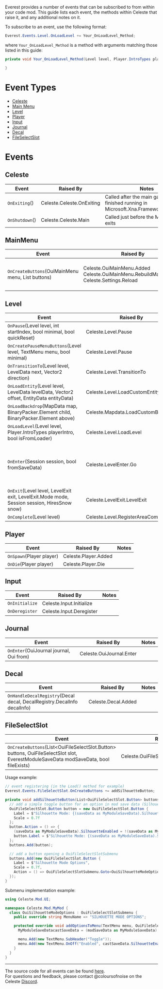 Everest provides a number of events that can be subscribed to from within your code mod. 
This guide lists each event, the methods within Celeste that raise it, and any additional notes on it.

To subscribe to an event, use the following format:  
```c#
Everest.Events.Level.OnLoadLevel += Your_OnLoadLevel_Method;
```
where `Your_OnLoadLevel_Method` is a method with arguments matching those listed in this guide:  
```c#
private void Your_OnLoadLevel_Method(Level level, Player.IntroTypes playerIntro, bool isFromLoader){

}
```

# Event Types
- [Celeste](#Celeste)
- [Main Menu](#MainMenu)
- [Level](#Level)
- [Player](#Player)
- [Input](#Input)
- [Journal](#Journal)
- [Decal](#Decal)
- [FileSelectSlot](#FileSelectSlot)


# Events
## Celeste
Event | Raised By | Notes
--- | --- | ---
`OnExiting`() | Celeste.Celeste.OnExiting | Called after the main gameloop has finished running in Microsoft.Xna.Framework.Game.Run
`OnShutdown`() | Celeste.Celeste.Main | Called just before the Main method exits


## MainMenu
Event | Raised By | Notes
--- | --- | ---
`OnCreateButtons`(OuiMainMenu menu, List<MenuButton> buttons) | Celeste.OuiMainMenu.Added<br>Celeste.OuiMainMenu.RebuildMainAndTitle<br>Celeste.Settings.Reload | Used for adding new MenuButtons to the OuiMainMenu<br>Ex: [Everest.CoreModule](https://github.com/EverestAPI/Everest/blob/be193a4e29a8f9d94971a5997d5caad08c5494bd/Celeste.Mod.mm/Mod/Core/CoreModule.cs#L159)
 

## Level
Event | Raised By | Notes
--- | --- | ---
`OnPause`(Level level, int startIndex, bool minimal, bool quickReset) | Celeste.Level.Pause
`OnCreatePauseMenuButtons`(Level level, TextMenu menu, bool minimal) | Celeste.Level.Pause
`OnTransitionTo`(Level level, LevelData next, Vector2 direction) | Celeste.Level.TransitionTo
`OnLoadEntity`(Level level, LevelData levelData, Vector2 offset, EntityData entityData) | Celeste.Level.LoadCustomEntity
`OnLoadBackdrop`(MapData map, BinaryPacker.Element child, BinaryPacker.Element above) | Celeste.Mapdata.LoadCustomBackdrop
`OnLoadLevel`(Level level, Player.IntroTypes playerIntro, bool isFromLoader) | Celeste.Level.LoadLevel
`OnEnter`(Session session, bool fromSaveData) | Celeste.LevelEnter.Go | As of Everest 1436, is called on ctrl+f5
`OnExit`(Level level, LevelExit exit, LevelExit.Mode mode, Session session, HiresSnow snow) | Celeste.LevelExit.LevelExit
`OnComplete`(Level level) | Celeste.Level.RegisterAreaComplete


## Player
Event | Raised By | Notes
--- | --- | ---
`OnSpawn`(Player player) | Celeste.Player.Added
`OnDie`(Player player) | Celeste.Player.Die


## Input
Event | Raised By | Notes
--- | --- | ---
`OnInitialize` | Celeste.Input.Initialize
`OnDeregister` | Celeste.Input.Deregister


## Journal
Event | Raised By | Notes
--- | --- | ---
`OnEnter`(OuiJournal journal, Oui from) | Celeste.OuiJournal.Enter


## Decal
Event | Raised By | Notes
--- | --- | ---
`OnHandleDecalRegistry`(Decal decal, DecalRegistry.DecalInfo decalInfo) | Celeste.Decal.Added
   

## FileSelectSlot
Event | Raised By | Notes
--- | --- | ---
`OnCreateButtons`(List<OuiFileSelectSlot.Button> buttons, OuiFileSelectSlot slot, EverestModuleSaveData modSaveData, bool fileExists) | Celeste.OuiFileSelectSlot.CreateButtons | Added in Everest 1459

Usage example:

```cs
// event registering (in the Load() method for example)
Everest.Events.FileSelectSlot.OnCreateButtons += addSilhouetteButton;

private void addSilhouetteButton(List<OuiFileSelectSlot.Button> buttons, OuiFileSelectSlot slot, EverestModuleSaveData saveData, bool fileExists) {
  // add a simple toggle button for an option in mod save data (SilhouetteEnabled)
  OuiFileSelectSlot.Button button = new OuiFileSelectSlot.Button {
    Label = $"Silhouette Mode: {(saveData as MyModuleSaveData).SilhouetteEnabled}",
    Scale = 0.7f
  };
  button.Action = () => {
    (saveData as MyModuleSaveData).SilhouetteEnabled = !(saveData as MyModuleSaveData).SilhouetteEnabled;
    button.Label = $"Silhouette Mode: {(saveData as MyModuleSaveData).SilhouetteEnabled}";
  };
  buttons.Add(button);

  // add a button opening a OuiFileSelectSlotSubmenu
  buttons.Add(new OuiFileSelectSlot.Button {
    Label = $"Silhouette Mode Options",
    Scale = 0.7f,
    Action = () => OuiFileSelectSlotSubmenu.Goto<OuiSilhouetteModeOptions>(slot, saveData, fileExists)
  });
}
```

Submenu implementation example:
```cs
using Celeste.Mod.UI;

namespace Celeste.Mod.MyMod {
  class OuiSilhouetteModeOptions : OuiFileSelectSlotSubmenu {
    public override string MenuName => "SILHOUETTE MODE OPTIONS";

    protected override void addOptionsToMenu(TextMenu menu, OuiFileSelectSlot slot, EverestModuleSaveData modSaveData, bool fileExists) {
      MyModuleSaveDatacastSaveData = (modSaveData as MyModuleSaveData);

      menu.Add(new TextMenu.SubHeader("Toggle"));
      menu.Add(new TextMenu.OnOff("Enabled", castSaveData.SilhouetteEnabled).Change(newValue => castSaveData.SilhouetteEnabled = newValue));
    }
  }
}
```

---

The source code for all events can be found [here](https://github.com/EverestAPI/Everest/blob/master/Celeste.Mod.mm/Mod/Everest/Everest.Events.cs).    
For questions and feedback, please contact @coloursofnoise on the Celeste [Discord](https://discord.gg/6qjaePQ).